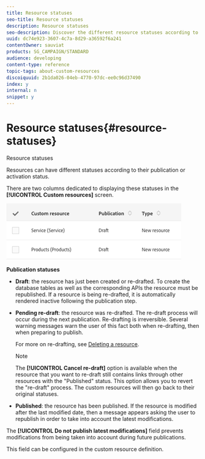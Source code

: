 ```yaml
---
title: Resource statuses
seo-title: Resource statuses
description: Resource statuses
seo-description: Discover the different resource statuses according to their publication state.
uuid: dc74e923-3607-4c7a-8d29-a36592f6a241
contentOwner: sauviat
products: SG_CAMPAIGN/STANDARD
audience: developing
content-type: reference
topic-tags: about-custom-resources
discoiquuid: 2b1da026-04eb-4770-97dc-ee0c96d37490
index: y
internal: n
snippet: y
---
```


# Resource statuses{#resource-statuses}

Resource statuses

Resources can have different statuses according to their publication or activation status.

There are two columns dedicated to displaying these statuses in the **[!UICONTROL Custom resources]** screen.

![](assets/schema_colonne_1.png)

**Publication statuses**

* **Draft**: the resource has just been created or re-drafted. To create the database tables as well as the corresponding APIs the resource must be republished. If a resource is being re-drafted, it is automatically rendered inactive following the publication step.
* **Pending re-draft**: the resource was re-drafted. The re-draft process will occur during the next publication. Re-drafting is irreversible. Several warning messages warn the user of this fact both when re-drafting, then when preparing to publish.

  For more on re-drafting, see [Deleting a resource](../../developing/using/deleting-a-resource.md).

  >[!NOTE]
  >
  >The **[!UICONTROL Cancel re-draft]** option is available when the resource that you want to re-draft still contains links through other resources with the "Published" status. This option allows you to revert the "re-draft" process. The custom resources will then go back to their original statuses.

* **Published**: the resource has been published. If the resource is modified after the last modified date, then a message appears asking the user to republish in order to take into account the latest modifications.

The **[!UICONTROL Do not publish latest modifications]** field prevents modifications from being taken into account during future publications.

This field can be configured in the custom resource definition.
